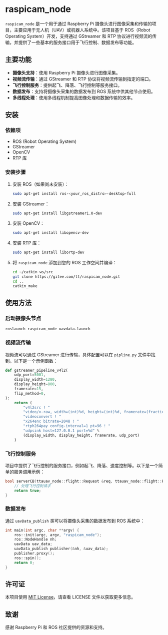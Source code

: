 # raspicam_node

`raspicam_node` 是一个用于通过 Raspberry Pi 摄像头进行图像采集和传输的项目，主要应用于无人机（UAV）或机器人系统中。该项目基于 ROS（Robot Operating System）开发，支持通过 GStreamer 和 RTP 协议进行视频流的传输，并提供了一些基本的服务接口用于飞行控制、数据发布等功能。

## 主要功能

- **摄像头支持**：使用 Raspberry Pi 摄像头进行图像采集。
- **视频流传输**：通过 GStreamer 和 RTP 协议将视频流传输到指定的端口。
- **飞行控制服务**：提供起飞、降落、飞行控制等服务接口。
- **数据发布**：支持将摄像头采集的数据发布到 ROS 系统中供其他节点使用。
- **多线程处理**：使用多线程机制提高图像处理和数据传输的效率。

## 安装

### 依赖项

- ROS (Robot Operating System)
- GStreamer
- OpenCV
- RTP 库

### 安装步骤

1. 安装 ROS（如果尚未安装）：
   ```bash
   sudo apt-get install ros-<your_ros_distro>-desktop-full
   ```

2. 安装 GStreamer：
   ```bash
   sudo apt-get install libgstreamer1.0-dev
   ```

3. 安装 OpenCV：
   ```bash
   sudo apt-get install libopencv-dev
   ```

4. 安装 RTP 库：
   ```bash
   sudo apt-get install libortp-dev
   ```

5. 将 `raspicam_node` 添加到您的 ROS 工作空间并编译：
   ```bash
   cd ~/catkin_ws/src
   git clone https://gitee.com/tt/raspicam_node.git
   cd ..
   catkin_make
   ```

## 使用方法

### 启动摄像头节点

```bash
roslaunch raspicam_node uavdata.launch
```

### 视频流传输

视频流可以通过 GStreamer 进行传输，具体配置可以在 `pipline.py` 文件中找到。以下是一个示例函数：

```python
def gstreamer_pipeline_v4l2(
    udp_port=5001,
    display_width=1280,
    display_height=800,
    framerate=15,
    flip_method=0,
):
    return (
        "v4l2src ! "
        "video/x-raw, width=(int)%d, height=(int)%d, framerate=(fraction)%d/1 ! "
        "videoconvert ! "
        "x264enc bitrate=2048 ! "
        "rtph264pay config-interval=1 pt=96 ! "
        "udpsink host=127.0.0.1 port=%d" %
        (display_width, display_height, framerate, udp_port)
    )
```

### 飞行控制服务

项目中提供了飞行控制的服务接口，例如起飞、降落、速度控制等。以下是一个简单的服务调用示例：

```cpp
bool serverCB(ttauav_node::flight::Request &req, ttauav_node::flight::Response &res) {
    // 处理飞行控制请求
    return true;
}
```

### 数据发布

通过 `uavData_publish` 类可以将摄像头采集的数据发布到 ROS 系统中：

```cpp
int main(int argc, char **argv) {
    ros::init(argc, argv, "raspicam_node");
    ros::NodeHandle nh;
    uavData uav_data;
    uavData_publish publisher(&nh, &uav_data);
    publisher.proxy();
    ros::spin();
    return 0;
}
```

## 许可证

本项目使用 [MIT License](LICENSE)，请查看 LICENSE 文件以获取更多信息。

## 致谢

感谢 Raspberry Pi 和 ROS 社区提供的资源和支持。
